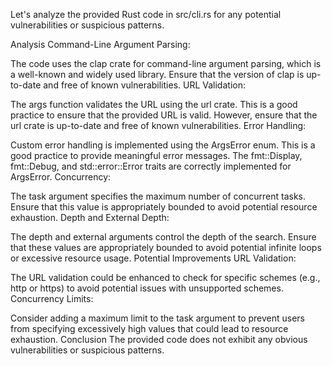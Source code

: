 Let's analyze the provided Rust code in src/cli.rs for any potential vulnerabilities or suspicious patterns.

Analysis
Command-Line Argument Parsing:

The code uses the clap crate for command-line argument parsing, which is a well-known and widely used library. Ensure that the version of clap is up-to-date and free of known vulnerabilities.
URL Validation:

The args function validates the URL using the url crate. This is a good practice to ensure that the provided URL is valid. However, ensure that the url crate is up-to-date and free of known vulnerabilities.
Error Handling:

Custom error handling is implemented using the ArgsError enum. This is a good practice to provide meaningful error messages. The fmt::Display, fmt::Debug, and std::error::Error traits are correctly implemented for ArgsError.
Concurrency:

The task argument specifies the maximum number of concurrent tasks. Ensure that this value is appropriately bounded to avoid potential resource exhaustion.
Depth and External Depth:

The depth and external arguments control the depth of the search. Ensure that these values are appropriately bounded to avoid potential infinite loops or excessive resource usage.
Potential Improvements
URL Validation:

The URL validation could be enhanced to check for specific schemes (e.g., http or https) to avoid potential issues with unsupported schemes.
Concurrency Limits:

Consider adding a maximum limit to the task argument to prevent users from specifying excessively high values that could lead to resource exhaustion.
Conclusion
The provided code does not exhibit any obvious vulnerabilities or suspicious patterns.